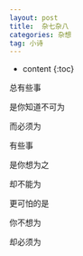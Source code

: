 ```yaml
---
layout: post
title:  杂七杂八
categories: 杂想
tag: 小诗
---
```


* content
{:toc}

总有些事

是你知道不可为

而必须为

有些事

是你想为之

却不能为

更可怕的是

你不想为

却必须为
